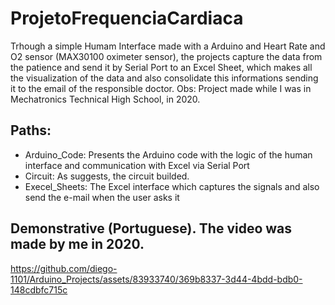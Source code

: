 # ProjetoFrequenciaCardiaca
   Trhough a simple Humam Interface made with a Arduino and Heart Rate and O2 sensor (MAX30100 oximeter sensor), the projects capture the data from the patience and send it by Serial Port to an Excel Sheet, which makes all the visualization of  the data and also consolidate this informations sending it to the email of the  responsible doctor.
   Obs: Project made while I was in Mechatronics Technical High School, in 2020.
   ## Paths:
   - Arduino_Code: Presents the Arduino code with the logic of the human interface and communication with Excel via Serial Port
   -  Circuit: As suggests, the circuit builded.
   -  Execel_Sheets: The Excel interface which captures the signals and also send the e-mail when the user asks it



## Demonstrative (Portuguese). The video was made by me in 2020.
https://github.com/diego-1101/Arduino_Projects/assets/83933740/369b8337-3d44-4bdd-bdb0-148cdbfc715c

